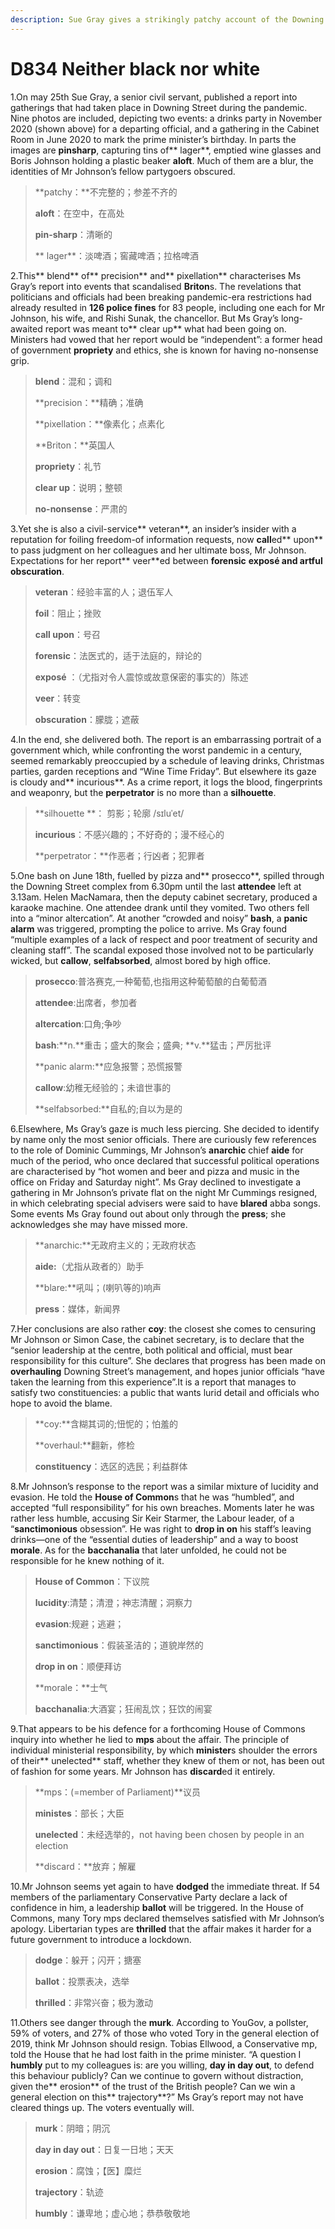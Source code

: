 ```yaml
---
description: Sue Gray gives a strikingly patchy account of the Downing Street parties
---
```


# D834 Neither black nor white
1.On may 25th Sue Gray, a senior civil servant, published a report into gatherings that had taken place in Downing Street during the pandemic. Nine photos are included, depicting two events: a drinks party in November 2020 (shown above) for a departing official, and a gathering in the Cabinet Room in June 2020 to mark the prime minister’s birthday. In parts the images are **pin­sharp**, capturing tins of** lager**, emptied wine glasses and Boris Johnson holding a plastic beaker **aloft**. Much of them are a blur, the identities of Mr Johnson’s fellow partygoers obscured.

> **patchy：**不完整的；参差不齐的
 > 
> **aloft**：在空中，在高处
 > 
> **pin­-sharp**：清晰的
 > 
> ** lager**：淡啤酒；窖藏啤酒；拉格啤酒
 > 

2.This** blend** of** precision** and** pixellation** characterises Ms Gray’s report into events that scandalised **Briton**s. The revelations that politicians and officials had been breaking pandemic-­era restrictions had already resulted in **126 police fines** for 83 people, including one each for Mr Johnson, his wife, and Rishi Sunak, the chancellor. But Ms Gray’s long­-awaited report was meant to** clear up** what had been going on. Ministers had vowed that her report would be “independent”: a former head of government **propriety** and ethics, she is known for having no-­nonsense grip.

> **blend**：混和；调和
 > 
> **precision：**精确；准确
 > 
> **pixellation：**像素化；点素化
 > 
> **Briton：**英国人
 > 
> **propriety**：礼节
 > 
> **clear up**：说明；整顿
 > 
> **no-­nonsense**：严肃的
 > 

3.Yet she is also a civil­-service** veteran**, an insider’s insider with a reputation for foiling freedom-­of ­information requests, now **call**ed** upon** to pass judgment on her colleagues and her ultimate boss, Mr Johnson. Expectations for her report** veer**ed between **forensic** **exposé **and artful** obscuration**.

> **veteran**：经验丰富的人；退伍军人
 > 
> **foil**：阻止；挫败
 > 
> **call upon**：号召
 > 
> **forensic**：法医式的，适于法庭的，辩论的
 > 
> **exposé** ：（尤指对令人震惊或故意保密的事实的）陈述
 > 
> **veer**：转变
 > 
> **obscuration**：朦胧；遮蔽
 > 

4.In the end, she delivered both. The report is an embarrassing portrait of a government which, while confronting the worst pandemic in a century, seemed remarkably preoccupied by a schedule of leaving drinks, Christmas parties, garden receptions and “Wine Time Friday”. But elsewhere its gaze is cloudy and** incurious**. As a crime report, it logs the blood, fingerprints and weaponry, but the **perpetrator** is no more than a **silhouette**.

> **silhouette **： 剪影；轮廓    /sɪluˈet/
 > 
> **incurious**：不感兴趣的；不好奇的；漫不经心的
 > 
> **perpetrator：**作恶者；行凶者；犯罪者
 > 

5.One bash on June 18th, fuelled by pizza and** prosecco**, spilled through the Downing Street complex from 6.30pm until the last **attendee** left at 3.13am. Helen MacNamara, then the deputy cabinet secretary, produced a karaoke machine. One attendee drank until they vomited. Two others fell into a “minor altercation”.  At another “crowded and noisy” **bash**, a **panic alarm** was triggered, prompting the police to arrive. Ms Gray found “multiple examples of a lack of respect and poor treatment of security and cleaning staff”. The scandal exposed those involved not to be particularly wicked, but **callow**, **self­absorbed**, almost bored by high office.

> **prosecco**:普洛赛克,一种葡萄,也指用这种葡萄酿的白葡萄酒
 > 
> **attendee**:出席者，参加者
 > 
> **altercation**:口角;争吵
 > 
> **bash**:**n.**重击；盛大的聚会；盛典; **v.**猛击；严厉批评
 > 
> **panic alarm:**应急报警；恐慌报警
 > 
> **callow**:幼稚无经验的；未谙世事的
 > 
> **self­absorbed:**自私的;自以为是的
 > 

6.Elsewhere, Ms Gray’s gaze is much less piercing. She decided to identify by name only the most senior officials. There are curiously few references to the role of Dominic Cummings, Mr Johnson’s **anarchic** chief **aide** for much of the period, who once declared that successful political operations are characterised by “hot women and beer and pizza and music in the office on Friday and Saturday night”. Ms Gray declined to investigate a gathering in Mr Johnson’s private flat on the night Mr Cummings resigned, in which celebrating special advisers were said to have **blared** abba songs. Some events Ms Gray found out about only through the **press**; she acknowledges she may have missed more.

> **anarchic:**无政府主义的；无政府状态
 > 
> **aide:**（尤指从政者的）助手
 > 
> **blare:**吼叫；(喇叭等的)响声
 > 
> **press**：媒体，新闻界
 > 

7.Her conclusions are also rather **coy**: the closest she comes to censuring Mr Johnson or Simon Case, the cabinet secretary, is to declare that the “senior leadership at the centre, both political and official, must bear responsibility for this culture”. She declares that progress has been made on **overhauling** Downing Street’s management, and hopes junior officials “have taken the learning from this experience”.It is a report that manages to satisfy two constituencies: a public that wants lurid detail and officials who hope to avoid the blame.

> **coy:**含糊其词的;忸怩的；怕羞的
 > 
> **overhaul:**翻新，修检
 > 
> **constituency**：选区的选民；利益群体
 > 

8.Mr Johnson’s response to the report was a similar mixture of lucidity and evasion. He told the **House of Common**s that he was “humbled”, and accepted “full responsibility” for his own breaches. Moments later he was rather less humble, accusing Sir Keir Starmer, the Labour leader, of a “**sanctimonious** obsession”. He was right to **drop in on** his staff’s leaving drinks—one of the “essential duties of leadership” and a way to boost **morale**. As for the **bacchanalia** that later unfolded, he could not be responsible for he knew nothing of it.

> **House of Common**：下议院
 > 
> **lucidity**:清楚；清澄；神志清醒；洞察力
 > 
> **evasion**:规避；逃避；
 > 
> **sanctimonious**：假装圣洁的；道貌岸然的
 > 
> **drop in on**：顺便拜访
 > 
> **morale：**士气
 > 
> **bacchanalia**:大酒宴；狂闹乱饮；狂饮的闹宴
 > 

9.That appears to be his defence for a forthcoming House of Commons inquiry into whether he lied to **mps** about the affair. The principle of individual ministerial responsibility, by which **minister**s
shoulder the errors of their** unelected** staff, whether they knew of them or not, has been out of fashion for some years. Mr Johnson has **discard**ed it entirely.

> **mps：(=member of Parliament)**议员
 > 
> **ministes**：部长；大臣
 > 
> **unelected**：未经选举的，not having been chosen by people in an election
 > 
> **discard：**放弃；解雇
 > 

10.Mr Johnson seems yet again to have **dodged** the immediate threat. If 54 members of the parliamentary Conservative Party declare a lack of confidence in him, a leadership **ballot** will be triggered. In the House of Commons, many Tory  mps declared themselves satisfied with Mr Johnson’s apology. Libertarian types are **thrilled** that the affair makes it harder for a future government to introduce a lockdown.

> **dodge**：躲开；闪开；搪塞
 > 
> **ballot**：投票表决，选举
 > 
> **thrilled**：非常兴奋；极为激动
 > 

11.Others see danger through the **murk**. According to YouGov, a pollster, 59% of voters, and 27% of those who voted Tory in the general election of 2019, think Mr Johnson should resign. Tobias Ellwood, a Conservative mp, told the House that he had lost faith in the prime minister. “A question I **humbly** put to my colleagues is: are you willing, **day in day out**, to defend this behaviour publicly? Can we continue to govern without distraction, given the** erosion** of the trust of the British people? Can we win a general election on this** trajectory**?” Ms Gray’s report may not have cleared things up. The voters eventually will.

> **murk**：阴暗；阴沉
 > 
> **day in day out**：日复一日地；天天
 > 
> **erosion**：腐蚀；【医】糜烂
 > 
> **trajectory**：轨迹
 > 
> **humbly**：谦卑地；虚心地；恭恭敬敬地
 > 

